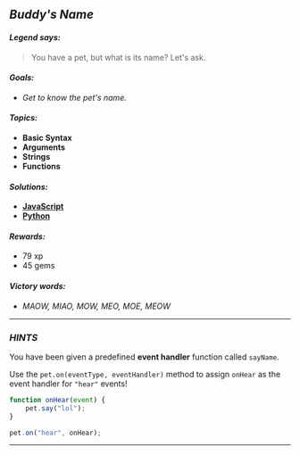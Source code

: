 ## _Buddy's Name_

#### _Legend says:_
> You have a pet, but what is its name? Let's ask.

#### _Goals:_
+ _Get to know the pet's name._

#### _Topics:_
+ **Basic Syntax**
+ **Arguments**
+ **Strings**
+ **Functions**

#### _Solutions:_
+ **[JavaScript](buddyName.js)**
+ **[Python](buddy_name.py)**

#### _Rewards:_
+ 79 xp
+ 45 gems

#### _Victory words:_
+ _MAOW, MIAO, MOW, MEO, MOE, MEOW_

___

### _HINTS_

You have been given a predefined **event handler** function called `sayName`.

Use the `pet.on(eventType, eventHandler)` method to assign `onHear` as the event handler for `"hear"` events!

```javascript
function onHear(event) {
    pet.say("lol");
}

pet.on("hear", onHear);
```

___

